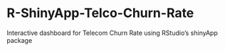 # R-ShinyApp-Telco-Churn-Rate
Interactive dashboard for Telecom Churn Rate using RStudio’s shinyApp package                                           
